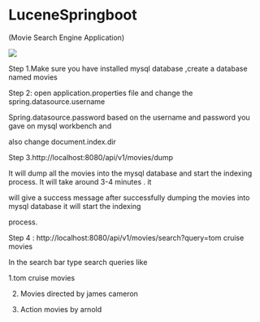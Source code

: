 
# LuceneSpringboot

(Movie Search Engine Application)

![](src/main/resources/static/assets/img/pic1.jpg)



Step 1.Make sure you have installed mysql database ,create a database named movies

Step 2: open application.properties file and change the spring.datasource.username

Spring.datasource.password based on the username and password you gave on mysql workbench and

also change document.index.dir

Step 3.http://localhost:8080/api/v1/movies/dump

It will dump all the movies into the mysql database and start the indexing process. It will take around 3-4 minutes . it

will give a success message after successfully dumping the movies into mysql database it will start the indexing

process.

Step 4 : http://localhost:8080/api/v1/movies/search?query=tom cruise movies

In the search bar type search queries like

1.tom cruise movies

2. Movies directed by james cameron

3. Action movies by arnold
